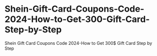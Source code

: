 # Shein-Gift-Card-Coupons-Code-2024-How-to-Get-300-Gift-Card-Step-by-Step
Shein Gift Card Coupons Code 2024-How to Get 300$ Gift Card Step by Step
